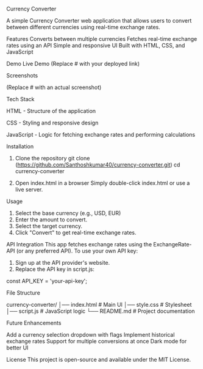 Currency Converter

A simple Currency Converter web application that allows users to convert between different currencies using real-time exchange rates.

Features
Converts between multiple currencies
Fetches real-time exchange rates using an API
Simple and responsive UI
Built with HTML, CSS, and JavaScript

Demo
Live Demo (Replace # with your deployed link)

Screenshots

 (Replace # with an actual screenshot)

Tech Stack

HTML - Structure of the application

CSS - Styling and responsive design

JavaScript - Logic for fetching exchange rates and performing calculations


Installation

1. Clone the repository
git clone (https://github.com/Santhoshkumar40/currency-converter.git)
cd currency-converter

2. Open index.html in a browser
Simply double-click index.html or use a live server.

Usage
1. Select the base currency (e.g., USD, EUR)
2. Enter the amount to convert.
3. Select the target currency.
4. Click "Convert" to get real-time exchange rates.

API Integration
This app fetches exchange rates using the ExchangeRate-API (or any preferred API).
To use your own API key:
1. Sign up at the API provider's website.
2. Replace the API key in script.js:

const API_KEY = 'your-api-key';

File Structure

currency-converter/
│── index.html        # Main UI
│── style.css         # Stylesheet
│── script.js         # JavaScript logic
└── README.md         # Project documentation

Future Enhancements

Add a currency selection dropdown with flags
Implement historical exchange rates
Support for multiple conversions at once
Dark mode for better UI

License
This project is open-source and available under the MIT License.
